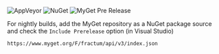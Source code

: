 ![AppVeyor](https://img.shields.io/appveyor/ci/trinitrot0luene/Fractum.svg) ![NuGet](https://img.shields.io/nuget/v/Fractum.svg) ![MyGet Pre Release](https://img.shields.io/myget/trinitrotoluene/vpre/Fractum.svg)

For nightly builds, add the MyGet repository as a NuGet package source and check the `Include Prerelease` option (in Visual Studio)
```
https://www.myget.org/F/fractum/api/v3/index.json
```
